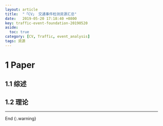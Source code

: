 ```yaml
---
layout: article
title:  "「CV」 交通事件检测资源汇总"
date:   2019-05-20 17:18:40 +0800
key: traffic-event-foundation-20190520
aside:
  toc: true
category: [CV, Traffic, event_analysis]
tags: 资源
---
```



<!--more-->

# 1 Paper
## 1.1 综述

## 1.2 理论


-------------------  
End
{:.warning}  
